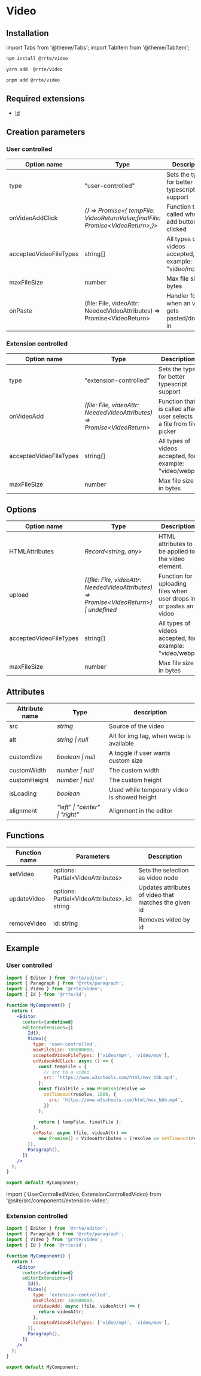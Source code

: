 # Video

## Installation

import Tabs from '@theme/Tabs';
import TabItem from '@theme/TabItem';

<Tabs>
  <TabItem value="npm" label="npm" default>

```bash
npm install @rrte/video
```

  </TabItem>
  <TabItem value="yarn" label="yarn">

```bash
yarn add  @rrte/video
```

  </TabItem>
  <TabItem value="pnpm" label="pnpm">

```bash
pnpm add @rrte/video
```

  </TabItem>
</Tabs>

## Required extensions

- [Id](id)

## Creation parameters

### User controlled

| Option name            | Type                                                                                 | Description                                            |
| ---------------------- | ------------------------------------------------------------------------------------ | ------------------------------------------------------ |
| type                   | "user-controlled"                                                                    | Sets the type for better typescript support            |
| onVideoAddClick        | _() => Promise\<\{ tempFile: VideoReturnValue;finalFile: Promise\<VideoReturn\>;}\>_ | Function that is called when the add button is clicked |
| acceptedVideoFileTypes | string[]                                                                             | All types of videos accepted, for example: "video/mp4" |
| maxFileSize            | number                                                                               | Max file size in bytes                                 |
| onPaste                | (file: File, videoAttr: NeededVideoAttributes) => Promise\<VideoReturn\>             | Handler for when an video gets pasted/dropped in       |

### Extension controlled

| Option name            | Type                                                                       | Description                                                        |
| ---------------------- | -------------------------------------------------------------------------- | ------------------------------------------------------------------ |
| type                   | "extension-controlled"                                                     | Sets the type for better typescript support                        |
| onVideoAdd             | _(file: File, videoAttr: NeededVideoAttributes) => Promise\<VideoReturn\>_ | Function that is called after user selects a file from file picker |
| acceptedVideoFileTypes | string[]                                                                   | All types of videos accepted, for example: "video/webp"            |
| maxFileSize            | number                                                                     | Max file size in bytes                                             |

## Options

| Option name            | Type                                                                                      | Description                                                        |
| ---------------------- | ----------------------------------------------------------------------------------------- | ------------------------------------------------------------------ |
| HTMLAttributes         | _Record\<string, any>_                                                                    | HTML attributes to be applied to the video element.                |
| upload                 | _((file: File, videoAttr: NeededVideoAttributes) => Promise\<VideoReturn\>) \| undefined_ | Function for uploading files when user drops in or pastes an video |
| acceptedVideoFileTypes | string[]                                                                                  | All types of videos accepted, for example: "video/webp"            |
| maxFileSize            | number                                                                                    | Max file size in bytes                                             |

## Attributes

| Attribute name | Type                            | description                                 |
| -------------- | ------------------------------- | ------------------------------------------- |
| src            | _string_                        | Source of the video                         |
| alt            | _string \| null_                | Alt for img tag, when webp is available     |
| customSize     | _boolean \| null_               | A toggle if user wants custom size          |
| customWidth    | _number \| null_                | The custom width                            |
| customHeight   | _number \| null_                | The custom height                           |
| isLoading      | _boolean_                       | Used while temporary video is showed height |
| alignment      | _"left" \| "center" \| "right"_ | Alignment in the editor                     |

## Functions

| Function name | Parameters                                      | Description                                           |
| ------------- | ----------------------------------------------- | ----------------------------------------------------- |
| setVideo      | options: Partial\<VideoAttributes\>             | Sets the selection as video node                      |
| updateVideo   | options: Partial\<VideoAttributes\>, id: string | Updates attributes of video that matches the given id |
| removeVideo   | id: string                                      | Removes video by id                                   |

## Example

### User controlled

```jsx
import { Editor } from '@rrte/editor';
import { Paragraph } from '@rrte/paragraph';
import { Video } from '@rrte/video';
import { Id } from '@rrte/id';

function MyComponent() {
  return (
    <Editor
      content={undefined}
      editorExtensions={[
        Id(),
        Video({
          type: 'user-controlled',
          maxFileSize: 100000000,
          acceptedVideoFileTypes: ['video/mp4', 'video/mov'],
          onVideoAddClick: async () => {
            const tempFile = {
              // src to a video
              src: 'https://www.w3schools.com/html/mov_bbb.mp4',
            };
            const finalFile = new Promise(resolve =>
              setTimeout(resolve, 1000, {
                src: 'https://www.w3schools.com/html/mov_bbb.mp4',
              })
            );

            return { tempFile, finalFile };
          },
          onPaste: async (file, videoAttr) =>
            new Promise() < VideoAttributes > (resolve => setTimeout(resolve, 1000, videoAttr)),
        }),
        Paragraph(),
      ]}
    />
  );
}

export default MyComponent;
```

import { UserControlledVideo, ExtensionControlledVideo} from '@site/src/components/extension-video';

<UserControlledVideo />

### Extension controlled

```jsx
import { Editor } from '@rrte/editor';
import { Paragraph } from '@rrte/paragraph';
import { Video } from '@rrte/video';
import { Id } from '@rrte/id';

function MyComponent() {
  return (
    <Editor
      content={undefined}
      editorExtensions={[
        Id(),
        Video({
          type: 'extension-controlled',
          maxFileSize: 100000000,
          onVideoAdd: async (file, videoAttr) => {
            return videoAttr;
          },
          acceptedVideoFileTypes: ['video/mp4', 'video/mov'],
        }),
        Paragraph(),
      ]}
    />
  );
}

export default MyComponent;
```

<ExtensionControlledVideo />
